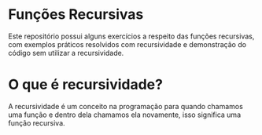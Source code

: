 # Funções Recursivas

Este repositório possui alguns exercícios a respeito das funções recursivas, com exemplos práticos resolvidos com recursividade e demonstração do código sem utilizar a recursividade.

# O que é recursividade?

A recursividade é um conceito na programação para quando chamamos uma função e dentro dela chamamos ela novamente, isso significa uma função recursiva.
